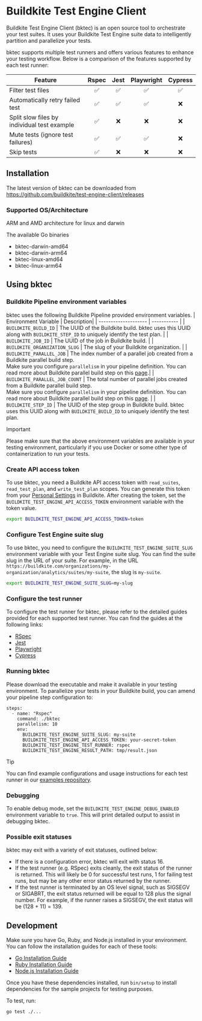 # Buildkite Test Engine Client

Buildkite Test Engine Client (bktec) is an open source tool to orchestrate your test suites. It uses your Buildkite Test Engine suite data to intelligently partition and parallelize your tests.

bktec supports multiple test runners and offers various features to enhance your testing workflow. Below is a comparison of the features supported by each test runner:

| Feature                                            | Rspec | Jest | Playwright | Cypress |
| -------------------------------------------------- | :---: | :--: | :--------: | :-----: |
| Filter test files                                  |   ✅  |   ✅  |    ✅      |    ✅   |
| Automatically retry failed test                    |   ✅  |   ✅  |    ✅      |    ❌   |
| Split slow files by individual test example        |   ✅  |   ❌  |    ❌      |    ❌   |
| Mute tests (ignore test failures)                  |   ✅  |   ✅  |    ✅      |    ❌   |
| Skip tests                                         |   ✅  |   ❌  |    ❌      |    ❌   |

## Installation
The latest version of bktec can be downloaded from https://github.com/buildkite/test-engine-client/releases

### Supported OS/Architecture
ARM and AMD architecture for linux and darwin

The available Go binaries
- bktec-darwin-amd64
- bktec-darwin-arm64
- bktec-linux-amd64
- bktec-linux-arm64

## Using bktec

### Buildkite Pipeline environment variables
bktec uses the following Buildkite Pipeline provided environment variables.
| Environment Variable | Description|
| -------------------- | ----------- |
| `BUILDKITE_BUILD_ID` | The UUID of the Buildkite build. bktec uses this UUID along with `BUILDKITE_STEP_ID` to uniquely identify the test plan. |
| `BUILDKITE_JOB_ID` | The UUID of the job in Buildkite build. |
| `BUILDKITE_ORGANIZATION_SLUG` | The slug of your Buildkite organization. |
| `BUILDKITE_PARALLEL_JOB` | The index number of a parallel job created from a Buildkite parallel build step. <br>Make sure you configure `parallelism` in your pipeline definition.  You can read more about Buildkite parallel build step on this [page](https://buildkite.com/docs/pipelines/controlling-concurrency#concurrency-and-parallelism).|
| `BUILDKITE_PARALLEL_JOB_COUNT` | The total number of parallel jobs created from a Buildkite parallel build step. <br>Make sure you configure `parallelism` in your pipeline definition.  You can read more about Buildkite parallel build step on this [page](https://buildkite.com/docs/pipelines/controlling-concurrency#concurrency-and-parallelism). |
| `BUILDKITE_STEP_ID` | The UUID of the step group in Buildkite build. bktec uses this UUID along with `BUILDKITE_BUILD_ID` to uniquely identify the test plan.

> [!IMPORTANT]
> Please make sure that the above environment variables are available in your testing environment, particularly if you use Docker or some other type of containerization to run your tests.

### Create API access token
To use bktec, you need a Buildkite API access token with `read_suites`, `read_test_plan`, and `write_test_plan` scopes. You can generate this token from your [Personal Settings](https://buildkite.com/user/api-access-tokens) in Buildkite. After creating the token, set the `BUILDKITE_TEST_ENGINE_API_ACCESS_TOKEN` environment variable with the token value.

```sh
export BUILDKITE_TEST_ENGINE_API_ACCESS_TOKEN=token
```

### Configure Test Engine suite slug
To use bktec, you need to configure the `BUILDKITE_TEST_ENGINE_SUITE_SLUG` environment variable with your Test Engine suite slug. You can find the suite slug in the URL of your suite. For example, in the URL `https://buildkite.com/organizations/my-organization/analytics/suites/my-suite`, the slug is `my-suite`.

```sh
export BUILDKITE_TEST_ENGINE_SUITE_SLUG=my-slug
```

### Configure the test runner
To configure the test runner for bktec, please refer to the detailed guides provided for each supported test runner. You can find the guides at the following links:
- [RSpec](./docs/rspec.md)
- [Jest](./docs/jest.md)
- [Playwright](./docs/playwright.md)
- [Cypress](./docs/cypress.md)


### Running bktec
Please download the executable and make it available in your testing environment.
To parallelize your tests in your Buildkite build, you can amend your pipeline step configuration to:
```
steps:
  - name: "Rspec"
    command: ./bktec
    parallelism: 10
    env:
      BUILDKITE_TEST_ENGINE_SUITE_SLUG: my-suite
      BUILDKITE_TEST_ENGINE_API_ACCESS_TOKEN: your-secret-token
      BUILDKITE_TEST_ENGINE_TEST_RUNNER: rspec
      BUILDKITE_TEST_ENGINE_RESULT_PATH: tmp/result.json
```

> [!TIP]
> You can find example configurations and usage instructions for each test runner in our [examples repository](https://github.com/buildkite/test-engine-client-examples).


### Debugging
To enable debug mode, set the `BUILDKITE_TEST_ENGINE_DEBUG_ENABLED` environment variable to `true`. This will print detailed output to assist in debugging bktec.

### Possible exit statuses

bktec may exit with a variety of exit statuses, outlined below:

- If there is a configuration error, bktec will exit with
  status 16.
- If the test runner (e.g. RSpec) exits cleanly, the exit status of
  the runner is returned. This will likely be 0 for successful test runs, 1 for
  failing test runs, but may be any other error status returned by the runner.
- If the test runner is terminated by an OS level signal, such as SIGSEGV or
  SIGABRT, the exit status returned will be equal to 128 plus the signal number.
  For example, if the runner raises a SIGSEGV, the exit status will be (128 +
  11) = 139.

## Development

Make sure you have Go, Ruby, and Node.js installed in your environment. You can follow the installation guides for each of these tools:

- [Go Installation Guide](https://golang.org/doc/install)
- [Ruby Installation Guide](https://www.ruby-lang.org/en/documentation/installation/)
- [Node.js Installation Guide](https://nodejs.org/en/download/package-manager/)

Once you have these dependencies installed, run `bin/setup` to install dependencies for the sample projects for testing purposes. 

To test, run:
```sh
go test ./...
```
